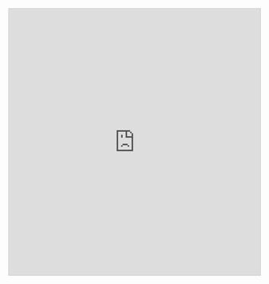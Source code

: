 <iframe class="airtable-embed" src="https://airtable.com/embed/shrH1eJjVMqtiWAw3?backgroundColor=blue&layout=card" frameborder="0" onmousewheel="" width="100%" height="533" style="background: transparent; border: 1px solid #ccc;"></iframe>
